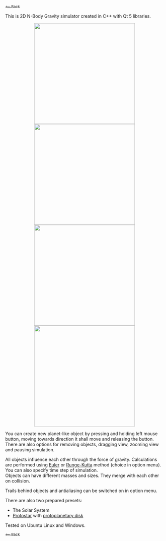 <a href="https://loruro.github.io/"><sub>⟵ Back</sub></a>

This is 2D N-Body Gravity simulator created in C++ with Qt 5 libraries.

<div align="center"><img src="https://raw.githubusercontent.com/loruro/2D_Nbody_Gravity_Simulator/master/img/screenshot_1.png" width="320"/><img src="https://raw.githubusercontent.com/loruro/2D_Nbody_Gravity_Simulator/master/img/screenshot_2.png" width="320"/></div>
<div align="center"><img src="https://raw.githubusercontent.com/loruro/2D_Nbody_Gravity_Simulator/master/img/screenshot_3.png" width="320"/><img src="https://raw.githubusercontent.com/loruro/2D_Nbody_Gravity_Simulator/master/img/screenshot_4.png" width="320"/></div>

You can create new planet-like object by pressing and holding left mouse button, moving towards direction it shall move and releasing the button.  
There are also options for removing objects, dragging view, zooming view and pausing simulation.

All objects influence each other through the force of gravity. Calculations are performed using [Euler](https://en.wikipedia.org/wiki/Euler_method) or [Runge-Kutta](https://en.wikipedia.org/wiki/Runge%E2%80%93Kutta_methods) method (choice in option menu). You can also specify time step of simulation.  
Objects can have different masses and sizes. They merge with each other on collision.

Trails behind objects and antialiasing can be switched on in option menu.  

There are also two prepared presets:
* The Solar System
* [Protostar](https://en.wikipedia.org/wiki/Protostar) with [protoplanetary disk](https://en.wikipedia.org/wiki/Protoplanetary_disk)

Tested on Ubuntu Linux and Windows.

<a href="https://loruro.github.io/"><sub>⟵ Back</sub></a>
